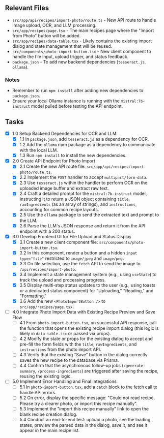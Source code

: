 ## Relevant Files

-   `src/app/api/recipes/import-photo/route.ts` - New API route to handle image upload, OCR, and LLM processing.
-   `src/app/recipes/page.tsx` - The main recipes page where the "Import from Photo" button will be added.
-   `src/app/recipes/data-table.tsx` - Likely contains the existing import dialog and state management that will be reused.
-   `src/components/photo-import-button.tsx` - New client component to handle the file input, upload trigger, and status feedback.
-   `package.json` - To add new backend dependencies (`tesseract.js`, `ollama`).

### Notes

-   Remember to run `npm install` after adding new dependencies to `package.json`.
-   Ensure your local Ollama instance is running with the `mistral:7b-instruct` model pulled before testing the API endpoint.

## Tasks

-   [x] 1.0 Setup Backend Dependencies for OCR and LLM
    -   [x] 1.1 In `package.json`, add `tesseract.js` as a dependency for OCR.
    -   [x] 1.2 Add the `ollama` npm package as a dependency to communicate with the local LLM.
    -   [x] 1.3 Run `npm install` to install the new dependencies.

-   [x] 2.0 Create API Endpoint for Photo Import
    -   [x] 2.1 Create the new API route file: `src/app/api/recipes/import-photo/route.ts`.
    -   [x] 2.2 Implement the `POST` handler to accept `multipart/form-data`.
    -   [x] 2.3 Use `tesseract.js` within the handler to perform OCR on the uploaded image buffer and extract raw text.
    -   [x] 2.4 Craft a detailed prompt for the `mistral:7b-instruct` model, instructing it to return a JSON object containing `title`, `rawIngredients` (as an array of strings), and `instructions`, accounting for common recipe layouts.
    -   [x] 2.5 Use the `ollama` package to send the extracted text and prompt to the LLM.
    -   [x] 2.6 Parse the LLM's JSON response and return it from the API endpoint with a 200 status.

-   [x] 3.0 Develop Frontend UI for File Upload and Status Display
    -   [x] 3.1 Create a new client component file: `src/components/photo-import-button.tsx`.
    -   [x] 3.2 In this component, render a button and a hidden `input type="file"` restricted to `image/jpeg` and `image/png`.
    -   [x] 3.3 On file selection, use the `fetch` API to send the image to `/api/recipes/import-photo`.
    -   [x] 3.4 Implement a state management system (e.g., using `useState`) to track the upload and processing progress.
    -   [x] 3.5 Display multi-step status updates to the user (e.g., using toasts or a dedicated status component) for "Uploading," "Reading," and "Formatting."
    -   [x] 3.6 Add the new `<PhotoImportButton />` to `src/app/recipes/page.tsx`.

-   [ ] 4.0 Integrate Photo Import Data with Existing Recipe Preview and Save Flow
    -   [ ] 4.1 From `photo-import-button.tsx`, on successful API response, call the function that opens the existing recipe import dialog (this logic is likely in `data-table.tsx` or passed via props).
    -   [ ] 4.2 Modify the state or props for the existing dialog to accept and pre-fill the form fields with the `title`, `rawIngredients`, and `instructions` from the photo import API.
    -   [ ] 4.3 Verify that the existing "Save" button in the dialog correctly saves the new recipe to the database via Prisma.
    -   [ ] 4.4 Confirm that the asynchronous follow-up jobs (`/generate-summary`, `/process-ingredients`) are triggered after saving the recipe, reusing the existing logic.

-   [ ] 5.0 Implement Error Handling and Final Integrations
    -   [ ] 5.1 In `photo-import-button.tsx`, add a `catch` block to the fetch call to handle API errors.
    -   [ ] 5.2 On error, display the specific message: "Could not read recipe. Please try a clearer photo, or <a>import this recipe manually</a>".
    -   [ ] 5.3 Implement the "import this recipe manually" link to open the blank recipe creation dialog.
    -   [ ] 5.4 Conduct an end-to-end test: upload a photo, see the loading states, preview the parsed data in the dialog, save it, and see it appear in the main recipe list. 